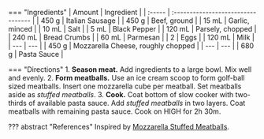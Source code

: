 === "Ingredients"
    | Amount | Ingredient                         |
    | :----- | :--------------------------------- |
    | 450 g  | Italian Sausage                    |
    | 450 g  | Beef, ground                       |
    | 15 mL  | Garlic, minced                     |
    | 10 mL  | Salt                               |
    | 5 mL   | Black Pepper                       |
    | 120 mL | Parsely, chopped                   |
    | 240 mL | Bread Crumbs                       |
    | 60 mL  | Parmesan                           |
    | 2      | Eggs                               |
    | 120 mL | Milk                               |
    | ---    | ---                                |
    | 450 g  | Mozzarella Cheese, roughly chopped |
    | ---    | ---                                |
    | 680 g  | Pasta Sauce                        |

=== "Directions"
    1. **Season meat.** Add ingredients to a large bowl. Mix well and evenly.
    2. **Form meatballs.** Use an ice cream scoop to form golf-ball sized meatballs. Insert one mozzarella cube per meatball. Set meatballs aside as *stuffed meatballs*.
    3. **Cook.** Coat bottom of slow cooker with two-thirds of available pasta sauce. Add *stuffed meatballs* in two layers. Coat meatballs with remaining pasta sauce. Cook on HIGH for 2h 30m.

??? abstract "References"
    Inspired by [Mozzarella Stuffed Meatballs](https://www.reddit.com/r/GifRecipes/comments/dfeca6/mozzarella_stuffed_meatballs/).
